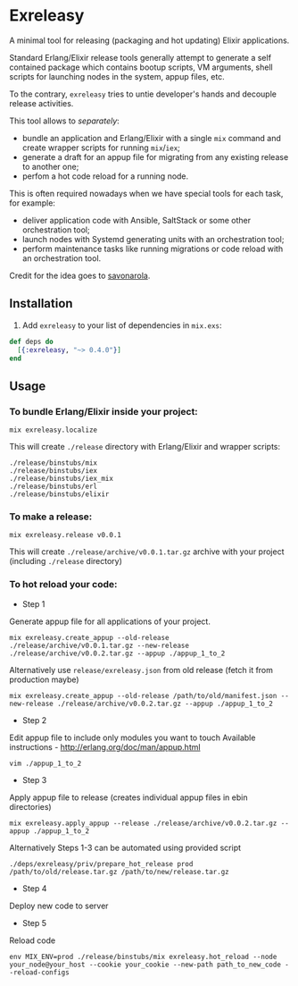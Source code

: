 # Exreleasy

A minimal tool for releasing (packaging and hot updating) Elixir applications.

Standard Erlang/Elixir release tools generally attempt to generate a self contained package which contains bootup scripts, VM  arguments, shell scripts for launching nodes in the system, appup files, etc.

To the contrary, `exreleasy` tries to untie developer's hands and decouple release activities.

This tool allows to *separately*:
* bundle an application and Erlang/Elixir with a single `mix` command and create wrapper scripts for running `mix`/`iex`;
* generate a draft for an appup file for migrating from any existing release to another one;
* perfom a hot code reload for a running node.

This is often required nowadays when we have special tools for each task, for example:
* deliver application code with Ansible, SaltStack or some other orchestration tool;
* launch nodes with Systemd generating units with an orchestration tool;
* perform maintenance tasks like running migrations or code reload with an orchestration tool.

Credit for the idea goes to [savonarola](https://github.com/savonarola).

## Installation

  1. Add `exreleasy` to your list of dependencies in `mix.exs`:

  ```elixir
  def deps do
    [{:exreleasy, "~> 0.4.0"}]
  end
  ```

## Usage

### To bundle Erlang/Elixir inside your project:

    mix exreleasy.localize

This will create `./release` directory with Erlang/Elixir and wrapper scripts:

    ./release/binstubs/mix
    ./release/binstubs/iex
    ./release/binstubs/iex_mix
    ./release/binstubs/erl
    ./release/binstubs/elixir

### To make a release:

    mix exreleasy.release v0.0.1

This will create `./release/archive/v0.0.1.tar.gz` archive with your project (including `./release` directory)

### To hot reload your code:

* Step 1

Generate appup file for all applications of your project.

    mix exreleasy.create_appup --old-release ./release/archive/v0.0.1.tar.gz --new-release ./release/archive/v0.0.2.tar.gz --appup ./appup_1_to_2

Alternatively use `release/exreleasy.json` from old release (fetch it from production maybe)

    mix exreleasy.create_appup --old-release /path/to/old/manifest.json --new-release ./release/archive/v0.0.2.tar.gz --appup ./appup_1_to_2

* Step 2

Edit appup file to include only modules you want to touch
Available instructions - http://erlang.org/doc/man/appup.html

    vim ./appup_1_to_2

* Step 3

Apply appup file to release (creates individual appup files in ebin directories)

    mix exreleasy.apply_appup --release ./release/archive/v0.0.2.tar.gz --appup ./appup_1_to_2

Alternatively Steps 1-3 can be automated using provided script

    ./deps/exreleasy/priv/prepare_hot_release prod /path/to/old/release.tar.gz /path/to/new/release.tar.gz

* Step 4

Deploy new code to server

* Step 5

Reload code

    env MIX_ENV=prod ./release/binstubs/mix exreleasy.hot_reload --node your_node@your_host --cookie your_cookie --new-path path_to_new_code --reload-configs
